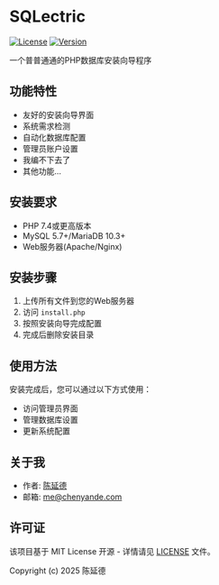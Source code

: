 # SQLectric
[![License](https://img.shields.io/badge/License-MIT-blue.svg)](LICENSE)
[![Version](https://img.shields.io/badge/Version-1.0.0-green.svg)]()

一个普普通通的PHP数据库安装向导程序

## 功能特性
- 友好的安装向导界面
- 系统需求检测
- 自动化数据库配置
- 管理员账户设置
- 我编不下去了
- 其他功能...

## 安装要求
- PHP 7.4或更高版本
- MySQL 5.7+/MariaDB 10.3+
- Web服务器(Apache/Nginx)

## 安装步骤
1. 上传所有文件到您的Web服务器
2. 访问 `install.php`
3. 按照安装向导完成配置
4. 完成后删除安装目录

## 使用方法
安装完成后，您可以通过以下方式使用：

- 访问管理员界面
- 管理数据库设置
- 更新系统配置

## 关于我
- 作者: [陈延德](https://www.chenyande.com)
- 邮箱: [me@chenyande.com](mailto:me@chenyande.com)

## 许可证
该项目基于 MIT License 开源 - 详情请见 [LICENSE](LICENSE) 文件。

Copyright (c) 2025 陈延德